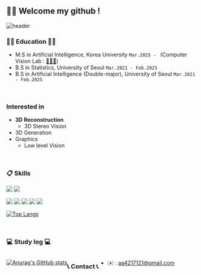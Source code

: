 ## 👋🏼 Welcome my github !
![header](https://capsule-render.vercel.app/api?type=waving&height=267&color=gradient&text=Jiyoung%20Seo&section=header&reversal=false&textBg=false)
  

### ✍🏻 Education ✍🏻 
- M.S in Artificial Intelligence, Korea University `Mar.2025 - ` (Computer Vision Lab : [👨🏻‍🏫](https://kuaicv.com/))
- B.S in Statistics, University of Seoul `Mar.2021 - Feb.2025`
- B.S in Artificial Intelligence (Double-major), University of Seoul `Mar.2021 - Feb.2025`

<br/>

### Interested in
- **3D Reconstruction**
  - 3D Stereo Vision
- 3D Generation
- Graphics
  - Low level Vision

<br/>

###  :clipboard: Skills
<img src="https://img.shields.io/badge/python-ffd849?style=for-the-badge&logo=python&logoColor=white"> <img src="https://img.shields.io/badge/HTML5-e34f26?style=for-the-badge&logo=html5&logoColor=white">

<img src="https://img.shields.io/badge/C-A8B9CC?style=for-the-badge&logo=c&logoColor=white"> <img src="Java: https://img.shields.io/badge/Java-007396?style=for-the-badge&logo=java&logoColor=white"> <img src="https://img.shields.io/badge/R-75aadb?style=for-the-badge&logo=R&logoColor=white"> <img src="https://img.shields.io/badge/MySQL-f29111?style=for-the-badge&logo=MySQL&logoColor=white"> <img src="https://img.shields.io/badge/github-333333?style=for-the-badge&logo=github&logoColor=white">

[![Top Langs](https://github-readme-stats.vercel.app/api/top-langs/?username=chimdungs&layout=compact)](https://github.com/chimdungs/github-readme-stats)

<br/>

### 💻 Study log 💻
<div style="display:flex; flex-direction:row;">

[![Anurag's GitHub stats](https://github-readme-stats.vercel.app/api?username=chimdungs)](https://github.com/chimdungs/github-readme-stats)

<br/>

### 📞 Contact 📞
<!--
<div style="display:flex; flex-direction:row;">
    <a href="aa4217121@gmail.com">
        <img src="https://img.shields.io/badge/Gmail-EA4335?style=for-the-badge&logo=Gmail&logoColor=white"> 
    </a>
    <a href="https://www.instagram.com/zy0_ng/">
        <img src="https://img.shields.io/badge/Instagram-E4405F?style=for-the-badge&logo=Instagram&logoColor=white"> 
    </a>
-->
- ✉️ : aa4217121@gmail.com

<!--
Here are some ideas to get you started:

- 🔭 I’m currently working on ...
- 🌱 I’m currently learning ...
- 👯 I’m looking to collaborate on ...
- 🤔 I’m looking for help with ...
- 💬 Ask me about ...
- 📫 How to reach me: ...
- 😄 Pronouns: ...
- ⚡ Fun fact: ...

**chimdungs/chimdungs** is a ✨ _special_ ✨ repository because its `README.md` (this file) appears on your GitHub profile.
-->
